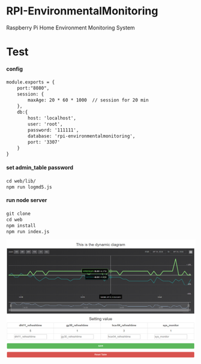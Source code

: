 # RPI-EnvironmentalMonitoring
Raspberry Pi Home Environment Monitoring System

Test
=======


#### config
```
module.exports = {
    port:"8080",
    session: {
        maxAge: 20 * 60 * 1000  // session for 20 min
    },
    db:{
        host: 'localhost',
        user: 'root',
        password: '111111',
        database: 'rpi-environmentalmonitoring',
        port: '3307'
    }
}
```
#### set admin_table password
```
cd web/lib/
npm run logmd5.js
```

#### run node server
```
git clone
cd web
npm install
npm run index.js
```

![test](https://raw.githubusercontent.com/Jancgk/RPI-EnvironmentalMonitoring/master/value.png)